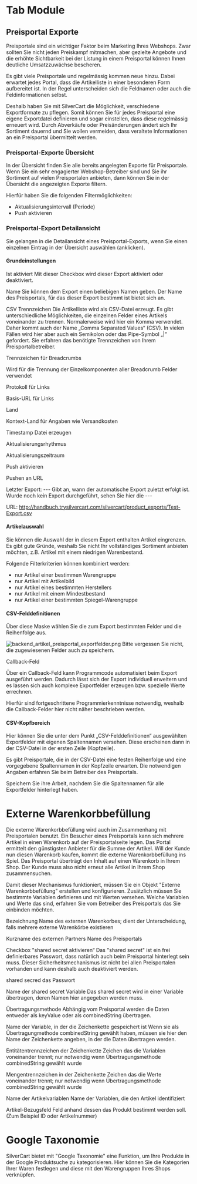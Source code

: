 # Tab Module

## Preisportal Exporte

Preisportale sind ein wichtiger Faktor beim Marketing Ihres Webshops. Zwar sollten Sie nicht jeden Preiskampf mitmachen, aber gezielte Angebote und die erhöhte Sichtbarkeit bei der Listung in einem Preisportal können Ihnen deutliche Umsatzzuwächse bescheren. 

Es gibt viele Preisportale und regelmässig kommen neue hinzu. Dabei erwartet jedes Portal, dass die Artikelliste in einer besonderen Form aufbereitet ist. In der Regel unterscheiden sich die Feldnamen oder auch die Feldinformationen selbst.

Deshalb haben Sie mit SilverCart die Möglichkeit, verschiedene Exportformate zu pflegen. Somit können Sie für jedes Preisportal eine eigene Exportdatei definieren und sogar einstellen, dass diese regelmässig erneuert wird. Durch Abverkäufe oder Preisänderungen ändert sich Ihr Sortiment dauernd und Sie wollen vermeiden, dass veraltete Informationen an ein Preisportal übermittelt werden.


### Preisportal-Exporte Übersicht

In der Übersicht finden Sie alle bereits angelegten Exporte für Preisportale. Wenn Sie ein sehr engagierter Webshop-Betreiber sind und Sie ihr Sortiment auf vielen Preisportalen anbieten, dann können Sie in der Übersicht die angezeigten Exporte filtern.

Hierfür haben Sie die folgenden Filtermöglichkeiten:

* Aktualisierungsintervall (Periode)
* Push aktivieren

### Preisportal-Export Detailansicht

Sie gelangen in die Detailansicht eines Preisportal-Exports, wenn Sie einen einzelnen Eintrag in der Übersicht auswählen (anklicken).


#### Grundeinstellungen

Ist aktiviert
Mit dieser Checkbox wird dieser Export aktiviert oder deaktiviert.


Name
Sie können dem Export einen beliebigen Namen geben. Der Name des Preisportals, für das dieser Export bestimmt ist bietet sich an.

CSV Trennzeichen
Die Artikelliste wird als CSV-Datei erzeugt. Es gibt unterschiedliche Möglichkeiten, die einzelnen Felder eines Artikels voneinander zu trennen. Normalerweise wird hier ein Komma verwendet. Daher kommt auch der Name „Comma Separated Values“ (CSV). In vielen Fällen wird hier aber auch ein Semikolon oder das Pipe-Symbol „|“ gefordert. Sie erfahren das benötigte Trennzeichen von Ihrem Preisportalbetreiber.

Trennzeichen für Breadcrumbs

Wird für die Trennung der Einzelkomponenten aller Breadcrumb Felder verwendet

Protokoll für Links

Basis-URL für Links

Land

Kontext-Land für Angaben wie Versandkosten

Timestamp Datei erzeugen

Aktualisierungsrhythmus

Aktualisierungszeitraum

Push aktivieren

Pushen an URL

Letzter Export: ---
Gibt an, wann der automatische Export zuletzt erfolgt ist. Wurde noch kein Export durchgeführt, sehen Sie hier die ---

URL:
http://handbuch.trysilvercart.com/silvercart/product_exports/Test-Export.csv

#### Artikelauswahl

Sie können die Auswahl der in diesem Export enthalten Artikel eingrenzen. Es gibt gute Gründe, weshalb Sie nicht Ihr vollständiges Sortiment anbieten möchten, z.B. Artikel mit einem niedrigen Warenbestand.

Folgende Filterkriterien können kombiniert werden:

* nur Artikel einer bestimmen Warengruppe
* nur Artikel mit Artikelbild
* nur Artikel eines bestimmten Herstellers
* nur Artikel mit einem Mindestbestand
* nur Artikel einer bestimmten Spiegel-Warengruppe

#### CSV-Felddefinitionen

Über diese Maske wählen Sie die zum Export bestimmten Felder und die Reihenfolge aus.

![backend_artikel_preisportal_exportfelder.png](backend_artikel_preisportal_exportfelder.png)
Bitte vergessen Sie nicht, die zugewiesenen Felder auch zu speichern.

Callback-Feld

Über ein Callback-Feld kann Programmcode automatisiert beim Export ausgeführt werden. Dadurch lässt sich der Export individuell erweitern und es lassen sich auch komplexe Exportfelder erzeugen bzw. spezielle Werte errechnen. 

Hierfür sind fortgeschrittene Programmierkenntnisse notwendig, weshalb die Callback-Felder hier nicht näher beschrieben werden.





#### CSV-Kopfbereich

Hier können Sie die unter dem Punkt „CSV-Felddefinitionen“ ausgewählten Exportfelder mit eigenen Spaltennamen versehen. Diese erscheinen dann in der CSV-Datei in der ersten Zeile (Kopfzeile).

Es gibt Preisportale, die in der CSV-Datei eine festen Reihenfolge und eine  vorgegebene Spaltennamen in der Kopfzeile erwarten. Die notwendigen Angaben erfahren Sie beim Betreiber des Preisportals.

Speichern Sie ihre Arbeit, nachdem Sie die Spaltennamen für alle Exportfelder hinterlegt haben.

# Externe Warenkorbbefüllung

Die externe Warenkorbbefüllung wird auch im Zusammenhang mit Preisportalen benutzt. Ein Besucher eines Preisportals kann sich mehrere Artikel in einen Warenkorb auf der Preisportalseite legen. Das Portal ermittelt den günstigsten Anbieter für die Summe der Artikel. Will der Kunde nun diesen Warenkorb kaufen, kommt die externe Warenkorbbefüllung ins Spiel. Das Preisportal überträgt den Inhalt auf einen Warenkorb in Ihrem Shop. Der Kunde muss also nicht erneut alle Artikel in Ihrem Shop zusammensuchen.

Damit dieser Mechanismus funktioniert, müssen Sie ein Objekt "Externe Warenkorbbefüllung" erstellen und konfigurieren. Zusätzlich müssen Sie bestimmte Variablen definieren und mit Werten versehen. Welche Variablen und Werte das sind, erfahren Sie vom Betreiber des Preisportals das Sie einbinden möchten.

Bezeichnung	
Name des externen Warenkorbes; dient der Unterscheidung, falls mehrere externe Warenkörbe existieren

Kurzname des externen Partners
Name des Preisportals

Checkbox "shared secret aktivieren“
Das "shared secret" ist ein frei definierbares Passwort, dass natürlich auch beim Preisportal hinterlegt sein muss. Dieser Sicherheitsmechanismus ist nicht bei allen Preisportalen vorhanden und kann deshalb auch deaktiviert werden.

shared secred
das Passwort

Name der shared secret Variable
Das shared secret wird in einer Variable übertragen, deren Namen hier angegeben werden muss.

Übertragungsmethode
Abhängig vom Preisportal werden die Daten entweder als keyValue oder als combinedString übertragen.

Name der Variable, in der die Zeichenkette gespeichert ist
Wenn sie als Übertragungmethode combinedString gewählt haben, müssen sie hier den Name der Zeichenkette angeben, in der die Daten übertragen werden.

Entitätentrennzeichen der Zeichenkette
Zeichen das die Variablen voneinander trennt; nur notwendig wenn Übertragungsmethode combinedString gewählt wurde

Mengentrennzeichen in der Zeichenkette
Zeichen das die Werte voneinander trennt; nur notwendig wenn Übertragungsmethode combinedString gewählt wurde

Name der Artikelvariablen
Name der Variablen, die den Artikel identifiziert

Artikel-Bezugsfeld
Feld anhand dessen das Produkt bestimmt werden soll. (Zum Beispiel ID oder Artikelnummer)

# Google Taxonomie

SilverCart bietet mit "Google Taxonomie" eine Funktion, um Ihre Produkte in der Google Produktsuche zu kategorisieren. Hier können Sie die Kategorien Ihrer Waren festlegen und diese mit den Warengruppen Ihres Shops verknüpfen.